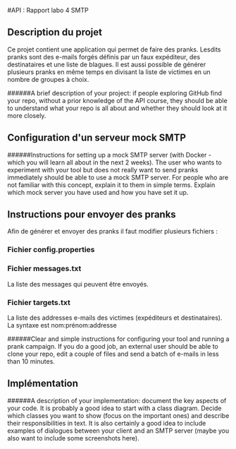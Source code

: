 
#API : Rapport labo 4 SMTP

## Description du projet

Ce projet contient une application qui permet de faire des pranks. Lesdits pranks sont des e-mails forgés définis par un faux expéditeur, des destinataires et une liste de blagues. Il est aussi possible de générer plusieurs pranks en même temps en divisant la liste de victimes en un nombre de groupes à choix. 

######A brief description of your project: if people exploring GitHub find your repo, without a prior knowledge of the API course, they should be able to understand what your repo is all about and whether they should look at it more closely.

## Configuration d'un serveur mock SMTP

######Instructions for setting up a mock SMTP server (with Docker - which you will learn all about in the next 2 weeks). The user who wants to experiment with your tool but does not really want to send pranks immediately should be able to use a mock SMTP server. For people who are not familiar with this concept, explain it to them in simple terms. Explain which mock server you have used and how you have set it up.

## Instructions pour envoyer des pranks

Afin de générer et envoyer des pranks il faut modifier plusieurs fichiers :

### Fichier config.properties



### Fichier messages.txt

La liste des messages qui peuvent être envoyés.

### Fichier targets.txt

La liste des addresses e-mails des victimes (expéditeurs et destinataires). La syntaxe est nom:prénom:addresse

######Clear and simple instructions for configuring your tool and running a prank campaign. If you do a good job, an external user should be able to clone your repo, edit a couple of files and send a batch of e-mails in less than 10 minutes.

## Implémentation

######A description of your implementation: document the key aspects of your code. It is probably a good idea to start with a class diagram. Decide which classes you want to show (focus on the important ones) and describe their responsibilities in text. It is also certainly a good idea to include examples of dialogues between your client and an SMTP server (maybe you also want to include some screenshots here).

